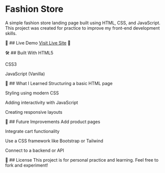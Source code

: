 # Fashion Store
A simple fashion store landing page built using HTML, CSS, and JavaScript.
This project was created for practice to improve my front-end development skills.

🔗 ## Live Demo
[Visit Live Site](https://suprajapatoju.github.io/Fashion-Store/) 🚀

🛠️ ## Built With
HTML5

CSS3

JavaScript (Vanilla)

🧠 ## What I Learned
Structuring a basic HTML page

Styling using modern CSS

Adding interactivity with JavaScript

Creating responsive layouts

📌 ## Future Improvements
Add product pages

Integrate cart functionality

Use a CSS framework like Bootstrap or Tailwind

Connect to a backend or API

📄 ## License
This project is for personal practice and learning. Feel free to fork and experiment!
